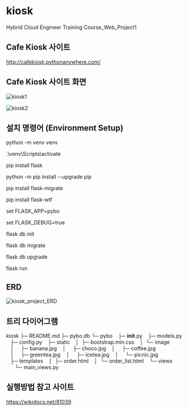 # kiosk
Hybrid Cloud Engineer Training Course_Web_Project1


## Cafe Kiosk 사이트
http://cafekiosk.pythonanywhere.com/


## Cafe Kiosk 사이트 화면
![kiosk1](https://github.com/JJeong5/kiosk/assets/92209877/a0ceed8d-0e4b-4b64-9e5f-94f81f43b93d)

![kiosk2](https://github.com/JJeong5/kiosk/assets/92209877/67d5bcd5-8e69-49b0-a068-cc0498d2c838)


## 설치 명령어 (Environment Setup)
python -m venv venv

.\venv\Scripts\activate

pip install flask

python -m pip install --upgrade pip

pip install flask-migrate

pip install flask-wtf

set FLASK_APP=pybo

set FLASK_DEBUG=true

flask db init

flask db migrate 

flask db upgrade 

flask run

## ERD
![kiosk_project_ERD](https://github.com/JJeong5/kiosk/assets/92209877/42243fc6-8666-4473-a3e8-1d6896251ae4)

## 트리 다이어그램
kiosk
├─ README.md
├─ pybo.db
└─ pybo
   ├─ __init__.py
   ├─ models.py
   ├─ config.py
   ├─ static
   │  ├─ bootstrap.min.css
   │  └─ image
   │     ├─ banana.jpg
   │     ├─ choco.jpg
   │     ├─ coffee.jpg
   │     ├─ greentea.jpg
   │     ├─ icetea.jpg
   │     └─ picnic.jpg
   ├─ templates
   │  ├─ order.html
   │  └─ order_list.html
   └─ views
      └─ main_views.py

## 실행방법 참고 사이트
https://wikidocs.net/81039
